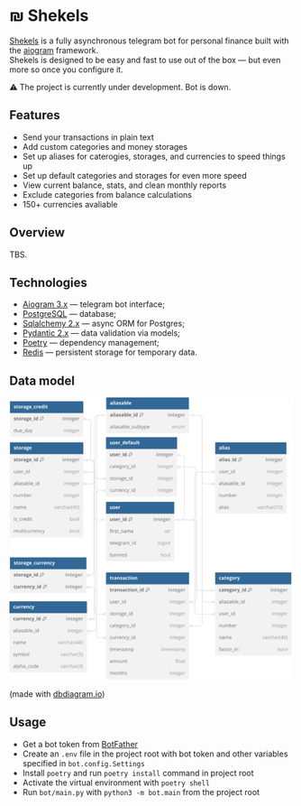 # ₪ Shekels

[Shekels](https://t.me/ilshekelbot) is a fully asynchronous telegram bot for personal finance built with the [aiogram](https://github.com/aiogram/aiogram) framework.  
Shekels is designed to be easy and fast to use out of the box &mdash; but even more so once you configure it.

⚠️ The project is currently under development. Bot is down.

## Features

- Send your transactions in plain text
- Add custom categories and money storages
- Set up aliases for caterogies, storages, and currencies to speed things up
- Set up default categories and storages for even more speed
- View current balance, stats, and clean monthly reports
- Exclude categories from balance calculations
- 150+ currencies avaliable


## Overview

TBS.

<!--
### Storages

### Categories

### Aliases
-->

## Technologies
<!--
![Python](https://img.shields.io/badge/python-3670A0?style=for-the-badge&logo=python&logoColor=ffdd54)
![Postgres](https://img.shields.io/badge/postgres-%23316192.svg?style=for-the-badge&logo=postgresql&logoColor=white)
![Poetry](https://img.shields.io/badge/Poetry-%233B82F6.svg?style=for-the-badge&logo=poetry&logoColor=0B3D8D)
![Asyncio](https://img.shields.io/badge/asyncio-%2300BAFF.svg?&style=for-the-badge&logo=python&logoColor=white)
-->

- [Aiogram 3.x](https://github.com/aiogram/aiogram) &mdash; telegram bot interface;
- [PostgreSQL](https://www.postgresql.org/) &mdash; database;
- [Sqlalchemy 2.x](https://www.sqlalchemy.org/) &mdash; async ORM for Postgres;
- [Pydantic 2.x](https://github.com/pydantic/pydantic) &mdash; data validation via models;
- [Poetry](https://python-poetry.org/) &mdash; dependency management;
- [Redis](https://redis.io/) &mdash; persistent storage for temporary data.

## Data model

![Shekels database model](media/shekels_db_model.svg "Shekels database model")

(made with [dbdiagram.io](https://dbdiagram.io/))

## Usage

- Get a bot token from [BotFather](https://t.me/botfather)
- Create an `.env` file in the project root with bot token and other variables specified in `bot.config.Settings`
- Install `poetry` and run `poetry install` command in project root
- Activate the virtual environment with `poetry shell`
- Run `bot/main.py` with `python3 -m bot.main` from the project root
